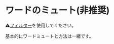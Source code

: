# ワードのミュート\(非推奨\)
⚠️[フィルター](https://docs.thedesk.top/timeline/filter)を使用してください。  

基本的にワードミュートと方法は一緒です。

